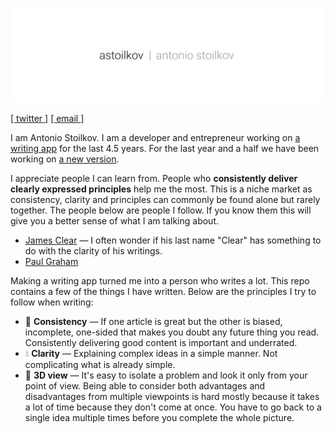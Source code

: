 ![Antonio Stoilkov](/assets/astoilkov.png)

[[ twitter ]](https://twitter.com/antoniostoilkov) [[ email ]](mailto:hello@astoilkov.com)

I am Antonio Stoilkov. I am a developer and entrepreneur working on [a writing app](https://caret.io/) for the last 4.5 years. For the last year and a half we have been working on [a new version](https://twitter.com/careteditor/status/1136198029357264896).

I appreciate people I can learn from. People who **consistently deliver clearly expressed principles** help me the most. This is a niche market as consistency, clarity and principles can commonly be found alone but rarely together. The people below are people I follow. If you know them this will give you a better sense of what I am talking about.
- [James Clear](https://jamesclear.com/) — I often wonder if his last name "Clear" has something to do with the clarity of his writings.
- [Paul Graham](http://www.paulgraham.com/articles.html)
<!-- - Aaron Swartz -->

Making a writing app turned me into a person who writes a lot. This repo contains a few of the things I have written. Below are the principles I try to follow when writing:
- 👯 **Consistency** — If one article is great but the other is biased, incomplete, one-sided that makes you doubt any future thing you read. Consistently delivering good content is important and underrated.
- 💧 **Clarity** — Explaining complex ideas in a simple manner. Not complicating what is already simple.
- 👀 **3D view** — It's easy to isolate a problem and look it only from your point of view. Being able to consider both advantages and disadvantages from multiple viewpoints is hard mostly because it takes a lot of time because they don't come at once. You have to go back to a single idea multiple times before you complete the whole picture.